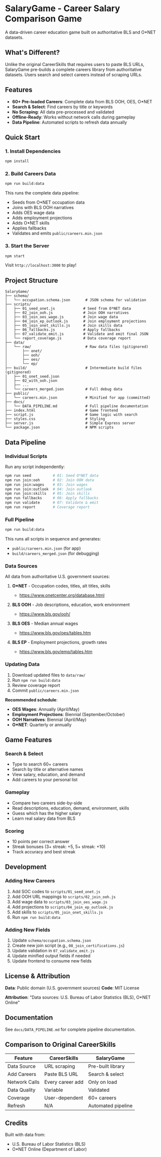 # SalaryGame - Career Salary Comparison Game

A data-driven career education game built on authoritative BLS and O*NET datasets.

## What's Different?

Unlike the original CareerSkills that requires users to paste BLS URLs, SalaryGame pre-builds a complete careers library from authoritative datasets. Users search and select careers instead of scraping URLs.

## Features

- **60+ Pre-loaded Careers**: Complete data from BLS OOH, OES, O*NET
- **Search & Select**: Find careers by title or keywords
- **No Scraping**: All data pre-processed and validated
- **Offline-Ready**: Works without network calls during gameplay
- **Data Pipeline**: Automated scripts to refresh data annually

## Quick Start

### 1. Install Dependencies

```bash
npm install
```

### 2. Build Careers Data

```bash
npm run build:data
```

This runs the complete data pipeline:
- Seeds from O*NET occupation data
- Joins with BLS OOH narratives
- Adds OES wage data
- Adds employment projections
- Adds O*NET skills
- Applies fallbacks
- Validates and emits `public/careers.min.json`

### 3. Start the Server

```bash
npm start
```

Visit `http://localhost:3000` to play!

## Project Structure

```
SalaryGame/
├── schema/
│   └── occupation.schema.json       # JSON schema for validation
├── scripts/
│   ├── 01_seed_onet.js             # Seed from O*NET data
│   ├── 02_join_ooh.js              # Join OOH narratives
│   ├── 03_join_oes_wage.js         # Join wage data
│   ├── 04_join_ep_outlook.js       # Join employment projections
│   ├── 05_join_onet_skills.js      # Join skills data
│   ├── 06_fallbacks.js             # Apply fallbacks
│   ├── 07_validate_emit.js         # Validate and emit final JSON
│   └── report_coverage.js          # Data coverage report
├── data/
│   └── raw/                         # Raw data files (gitignored)
│       ├── onet/
│       ├── ooh/
│       ├── oes/
│       └── ep/
├── build/                           # Intermediate build files (gitignored)
│   ├── 01_onet_seed.json
│   ├── 02_with_ooh.json
│   ├── ...
│   └── careers_merged.json          # Full debug data
├── public/
│   └── careers.min.json             # Minified for app (committed)
├── docs/
│   └── DATA_PIPELINE.md             # Full pipeline documentation
├── index.html                       # Game frontend
├── script.js                        # Game logic with search
├── styles.css                       # Styling
├── server.js                        # Simple Express server
└── package.json                     # NPM scripts
```

## Data Pipeline

### Individual Scripts

Run any script independently:

```bash
npm run seed          # 01: Seed O*NET data
npm run join:ooh      # 02: Join OOH data
npm run join:wages    # 03: Join wages
npm run join:outlook  # 04: Join outlook
npm run join:skills   # 05: Join skills
npm run fallbacks     # 06: Apply fallbacks
npm run validate      # 07: Validate & emit
npm run report        # Coverage report
```

### Full Pipeline

```bash
npm run build:data
```

This runs all scripts in sequence and generates:
- `public/careers.min.json` (for app)
- `build/careers_merged.json` (for debugging)

### Data Sources

All data from authoritative U.S. government sources:

1. **O*NET** - Occupation codes, titles, alt titles, skills
   - https://www.onetcenter.org/database.html

2. **BLS OOH** - Job descriptions, education, work environment
   - https://www.bls.gov/ooh/

3. **BLS OES** - Median annual wages
   - https://www.bls.gov/oes/tables.htm

4. **BLS EP** - Employment projections, growth rates
   - https://www.bls.gov/emp/tables.htm

### Updating Data

1. Download updated files to `data/raw/`
2. Run `npm run build:data`
3. Review coverage report
4. Commit `public/careers.min.json`

**Recommended schedule**:
- **OES Wages**: Annually (April/May)
- **Employment Projections**: Biennial (September/October)
- **OOH Narratives**: Biennial (April/May)
- **O*NET**: Quarterly or annually

## Game Features

### Search & Select
- Type to search 60+ careers
- Search by title or alternative names
- View salary, education, and demand
- Add careers to your personal list

### Gameplay
- Compare two careers side-by-side
- Read descriptions, education, demand, environment, skills
- Guess which has the higher salary
- Learn real salary data from BLS

### Scoring
- 10 points per correct answer
- Streak bonuses (3+ streak: +5, 5+ streak: +10)
- Track accuracy and best streak

## Development

### Adding New Careers

1. Add SOC codes to `scripts/01_seed_onet.js`
2. Add OOH URL mappings to `scripts/02_join_ooh.js`
3. Add wage data to `scripts/03_join_oes_wage.js`
4. Add projections to `scripts/04_join_ep_outlook.js`
5. Add skills to `scripts/05_join_onet_skills.js`
6. Run `npm run build:data`

### Adding New Fields

1. Update `schema/occupation.schema.json`
2. Create new join script (e.g., `08_join_certifications.js`)
3. Update validation in `07_validate_emit.js`
4. Update minified output fields if needed
5. Update frontend to consume new fields

## License & Attribution

**Data**: Public domain (U.S. government sources)
**Code**: MIT License

**Attribution**:
"Data sources: U.S. Bureau of Labor Statistics (BLS), O*NET Online"

## Documentation

See `docs/DATA_PIPELINE.md` for complete pipeline documentation.

## Comparison to Original CareerSkills

| Feature | CareerSkills | SalaryGame |
|---------|--------------|------------|
| Data Source | URL scraping | Pre-built library |
| Add Careers | Paste BLS URL | Search & select |
| Network Calls | Every career add | Only on load |
| Data Quality | Variable | Validated |
| Coverage | User-dependent | 60+ careers |
| Refresh | N/A | Automated pipeline |

## Credits

Built with data from:
- U.S. Bureau of Labor Statistics (BLS)
- O*NET Online (Department of Labor)
